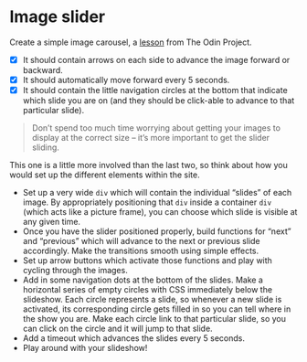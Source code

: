 # Image slider

Create a simple image carousel, a [lesson](https://www.theodinproject.com/lessons/node-path-javascript-dynamic-user-interface-interactions#image-slider:~:text=to%20implement%20it!-,Image%20slider,-Again%2C%20there%E2%80%99s%20not) from The Odin Project.

- [x] It should contain arrows on each side to advance the image forward or backward.
- [x] It should automatically move forward every 5 seconds.
- [x] It should contain the little navigation circles at the bottom that indicate which slide you are on (and they should be click-able to advance to that particular slide).

> Don’t spend too much time worrying about getting your images to display at the correct size – it’s more important to get the slider sliding.

This one is a little more involved than the last two, so think about how you would set up the different elements within the site.

- Set up a very wide `div` which will contain the individual “slides” of each image. By appropriately positioning that `div` inside a container `div` (which acts like a picture frame), you can choose which slide is visible at any given time.
- Once you have the slider positioned properly, build functions for “next” and “previous” which will advance to the next or previous slide accordingly. Make the transitions smooth using simple effects.
- Set up arrow buttons which activate those functions and play with cycling through the images.
- Add in some navigation dots at the bottom of the slides. Make a horizontal series of empty circles with CSS immediately below the slideshow. Each circle represents a slide, so whenever a new slide is activated, its corresponding circle gets filled in so you can tell where in the show you are. Make each circle link to that particular slide, so you can click on the circle and it will jump to that slide.
- Add a timeout which advances the slides every 5 seconds.
- Play around with your slideshow!

